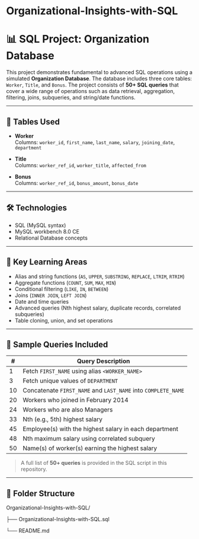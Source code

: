 # Organizational-Insights-with-SQL

# 📊 SQL Project: Organization Database

This project demonstrates fundamental to advanced SQL operations using a simulated **Organization Database**. The database includes three core tables: `Worker`, `Title`, and `Bonus`. The project consists of **50+ SQL queries** that cover a wide range of operations such as data retrieval, aggregation, filtering, joins, subqueries, and string/date functions.

---

## 📁 Tables Used

- **Worker**  
  Columns: `worker_id`, `first_name`, `last_name`, `salary`, `joining_date`, `department`

- **Title**  
  Columns: `worker_ref_id`, `worker_title`, `affected_from`

- **Bonus**  
  Columns: `worker_ref_id`, `bonus_amount`, `bonus_date`

---

## 🛠 Technologies

- SQL (MySQL syntax)
- MySQL workbench 8.0 CE
- Relational Database concepts

---

## 🧠 Key Learning Areas

- Alias and string functions (`AS`, `UPPER`, `SUBSTRING`, `REPLACE`, `LTRIM`, `RTRIM`)
- Aggregate functions (`COUNT`, `SUM`, `MAX`, `MIN`)
- Conditional filtering (`LIKE`, `IN`, `BETWEEN`)
- Joins (`INNER JOIN`, `LEFT JOIN`)
- Date and time queries
- Advanced queries (Nth highest salary, duplicate records, correlated subqueries)
- Table cloning, union, and set operations

---

## 📌 Sample Queries Included

| #   | Query Description |
|-----|-------------------|
| 1   | Fetch `FIRST_NAME` using alias `<WORKER_NAME>` |
| 3   | Fetch unique values of `DEPARTMENT` |
| 10  | Concatenate `FIRST_NAME` and `LAST_NAME` into `COMPLETE_NAME` |
| 20  | Workers who joined in February 2014 |
| 24  | Workers who are also Managers |
| 33  | Nth (e.g., 5th) highest salary |
| 45  | Employee(s) with the highest salary in each department |
| 48  | Nth maximum salary using correlated subquery |
| 50  | Name(s) of worker(s) earning the highest salary |

> A full list of **50+ queries** is provided in the SQL script in this repository.

---

## 📂 Folder Structure

Organizational-Insights-with-SQL/

├── Organizational-Insights-with-SQL.sql

└── README.md

